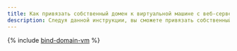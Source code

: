 ```yaml
---
title: Как привязать собственный домен к виртуальной машине с веб-сервером
description: Следуя данной инструкции, вы сможете привязать собственный домен к веб-серверу на виртуальной машине {{ compute-full-name }}.
---
```


{% include [bind-domain-vm](../../_tutorials/applied/bind-domain-vm.md) %}
